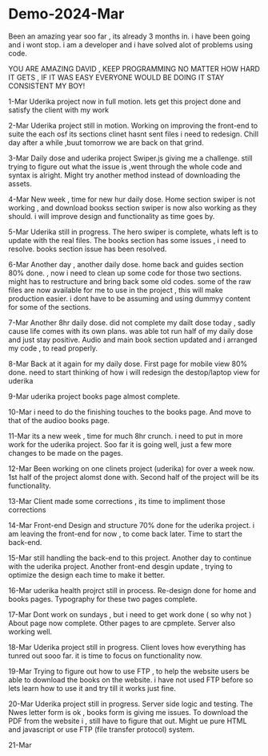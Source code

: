 # Demo-2024-Mar
Been an amazing year soo far , its already 3 months in. i have been going and i wont stop.
i am a developer and i have solved alot of problems using code.

YOU ARE AMAZING DAVID , KEEP PROGRAMMING NO MATTER HOW HARD IT GETS , IF IT WAS EASY EVERYONE WOULD BE DOING IT
STAY CONSISTENT MY BOY!

1-Mar 
Uderika project now in full motion.
lets get this project done and satisfy the client with my work

2-Mar
Uderika project still in motion.
Working on improving the front-end to suite the each osf its sections 
clinet hasnt sent files i need to redesign.
Chill day after a while ,buut tomorrow we are back on that grind.

3-Mar
Daily dose and uderika project
Swiper.js giving me a challenge.
still trying to figure out what the issue is ,went through the whole code and syntax is alright.
Might try another method instead of downloading the assets.

4-Mar
New week , time for new hur daily dose.
Home section swiper is not working , and download bookss section swiper is now also working as they should.
i will improve design and functionality as time goes by.

5-Mar
Uderika still in progress.
The hero swiper is complete, whats left is to update with the real files.
The books section has some issues , i need to resolve.
books section issue has been resolved.

6-Mar
Another day , another daily dose.
home back and guides section 80% done. , now i need to clean up some code for those two sections.
might has to restructure and bring back some old codes.
some of the raw files are now available for me to use in the project , this will make production easier.
i dont have to be assuming and using dummyy content for some of the sections.

7-Mar
Another 8hr daily dose.
did not complete my dailt dose today , sadly cause life comes with its own plans.
was able tot run half of my daily dose and just stay positive.
Audio and main book section updated and i arranged my code , to read properly.

8-Mar
Back at it again for my daily dose.
First page for mobile view 80% done.
need to start thinking of how i will redesign the destop/laptop view for uderika

9-Mar
uderika project books page almost complete.

10-Mar
i need to do the finishing touches to the books page.
And move to that of the audioo books page.

11-Mar
its a new week , time for much 8hr crunch.
i need to put in more work for the uderika project.
Soo far it is going well, just a few more changes to be made on the pages.

12-Mar
Been working on one clinets project (uderika) for over a week now.
1st half of the project alomst done with.
Second half of the project will be its functionality.

13-Mar
Client made some corrections , its time to impliment those corrections 

14-Mar
Front-end Design and structure 70% done for the uderika project.
i am leaving the front-end for now , to come back later. Time to start the back-end.

15-Mar
still handling the back-end to this project.
Another day to continue with the uderika project.
Another front-end desgin update , trying to optimize the design each time to make it better.

16-Mar
uderika health projrct still in process.
Re-design done for home and books pages.
Typography for these two pages complete. 

17-Mar
Dont work on sundays , but i need to get work done ( so why not )
About page now complete.
Other pages to are cpmplete.
Server also working well.

18-Mar
Uderika project still in progress.
Client loves how everything has tunred out sooo far. 
it is time to focus on functionality now.

19-Mar
Trying to figure out how to use FTP , to help the website users be able to download the books on the website.
i have not used FTP before so lets learn how to use it and try till it works just fine.

20-Mar
Uderika project still in progress.
Server side logic and testing.
The Nwes letter form is ok , books form is giving me issues.
To download the PDF from the website i , still have to figure that out.
Might ue pure HTML and javascript or use FTP (file transfer protocol) system.

21-Mar
